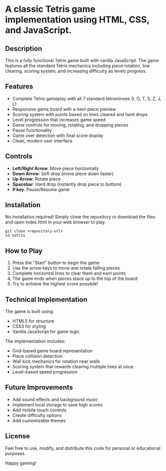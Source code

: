 # A classic Tetris game implementation using HTML, CSS, and JavaScript.

## Description

This is a fully functional Tetris game built with vanilla JavaScript. The game features all the standard Tetris mechanics including piece rotation, line clearing, scoring system, and increasing difficulty as levels progress.

## Features

- Complete Tetris gameplay with all 7 standard tetrominoes (I, O, T, S, Z, J, L)
- Responsive game board with a next-piece preview
- Scoring system with points based on lines cleared and hard drops
- Level progression that increases game speed
- Game controls for moving, rotating, and dropping pieces
- Pause functionality
- Game over detection with final score display
- Clean, modern user interface

## Controls

- **Left/Right Arrow**: Move piece horizontally
- **Down Arrow**: Soft drop (move piece down faster)
- **Up Arrow**: Rotate piece
- **Spacebar**: Hard drop (instantly drop piece to bottom)
- **P key**: Pause/Resume game

## Installation

No installation required! Simply clone the repository or download the files and open index.html in your web browser to play.

```
git clone <repository-url>
cd tetris
```

## How to Play

1. Press the "Start" button to begin the game
2. Use the arrow keys to move and rotate falling pieces
3. Complete horizontal lines to clear them and earn points
4. The game ends when pieces stack up to the top of the board
5. Try to achieve the highest score possible!

## Technical Implementation

The game is built using:
- HTML5 for structure
- CSS3 for styling
- Vanilla JavaScript for game logic

The implementation includes:
- Grid-based game board representation
- Piece collision detection
- Wall kick mechanics for rotation near walls
- Scoring system that rewards clearing multiple lines at once
- Level-based speed progression

## Future Improvements

- Add sound effects and background music
- Implement local storage to save high scores
- Add mobile touch controls
- Create difficulty options
- Add customizable themes

## License

Feel free to use, modify, and distribute this code for personal or educational purposes.

Happy gaming!